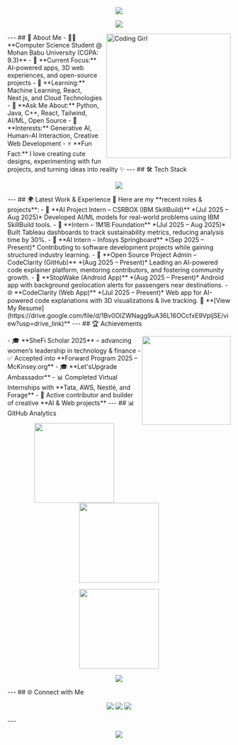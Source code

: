<!-- Banner --> <p align="center"> <img src="https://capsule-render.vercel.app/api?type=waving&color=FF69B4&height=200&section=header&text=Sushma%20Damacharla&fontSize=50&fontColor=fff&animation=twinkling&fontAlignY=35" /> </p> <!-- Intro Typing --> <p align="center"> <a href="https://github.com/Sushma-1706"> <img src="https://readme-typing-svg.herokuapp.com?size=25&color=FF69B4&center=true&vCenter=true&width=600&lines=Hi+%F0%9F%91%8B%2C+I'm+Sushma+Damacharla!;AI+%26+Web+Development+Enthusiast;Open+Source+Contributor;Creative+Coder+%26+Designer;Always+learning+new+things+✨" /> </a> </p> --- ## 🌟 About Me <img align="right" alt="Coding Girl" width="280" src="https://media.giphy.com/media/L1R1tvI9svkIWwpVYr/giphy.gif" /> - 👩‍💻 **Computer Science Student @ Mohan Babu University (CGPA: 9.3)** - 🔭 **Current Focus:** AI-powered apps, 3D web experiences, and open-source projects - 🌱 **Learning:** Machine Learning, React, Next.js, and Cloud Technologies - 💬 **Ask Me About:** Python, Java, C++, React, Tailwind, AI/ML, Open Source - 🎯 **Interests:** Generative AI, Human–AI Interaction, Creative Web Development - ⚡ **Fun Fact:** I love creating cute designs, experimenting with fun projects, and turning ideas into reality ✨ --- ## 🛠️ Tech Stack <p align="center"> <img src="https://skillicons.dev/icons?i=python,java,cpp,js,html,css,react,tailwind,fastapi,nodejs,docker,git,vercel,figma&theme=light" /> </p> --- ## 🌍 Latest Work & Experience 📌 Here are my **recent roles & projects**: - 💼 **AI Project Intern – CSRBOX (IBM SkillBuild)** *(Jul 2025 – Aug 2025)* Developed AI/ML models for real-world problems using IBM SkillBuild tools. - 💼 **Intern – 1M1B Foundation** *(Jul 2025 – Aug 2025)* Built Tableau dashboards to track sustainability metrics, reducing analysis time by 30%. - 💼 **AI Intern – Infosys Springboard** *(Sep 2025 – Present)* Contributing to software development projects while gaining structured industry learning. - 🚀 **Open Source Project Admin – CodeClarity (GitHub)** *(Aug 2025 – Present)* Leading an AI-powered code explainer platform, mentoring contributors, and fostering community growth. - 📱 **StopWake (Android App)** *(Aug 2025 – Present)* Android app with background geolocation alerts for passengers near destinations. - 🌐 **CodeClarity (Web App)** *(Jul 2025 – Present)* Web app for AI-powered code explanations with 3D visualizations & live tracking. 📄 **[View My Resume](https://drive.google.com/file/d/1Bv0OIZWNagg9uA36L16OCcfxE9VpljSE/view?usp=drive_link)** --- ## 🏆 Achievements <p align="center"> <img src="https://media.giphy.com/media/26Fxy3Iz1ari8oytO/giphy.gif" width="200" align="right"/> </p> - 🎓 **SheFi Scholar 2025** – advancing women’s leadership in technology & finance - ✅ Accepted into **Forward Program 2025 – McKinsey.org** - 🎓 **Let'sUpgrade Ambassador** - 📊 Completed Virtual Internships with **Tata, AWS, Nestlé, and Forage** - 🌸 Active contributor and builder of creative **AI & Web projects** --- ## 📊 GitHub Analytics <p align="center"> <img src="https://github-readme-stats.vercel.app/api?username=Sushma-1706&show_icons=true&theme=radical" height="180" /> <img src="https://github-readme-stats.vercel.app/api/top-langs/?username=Sushma-1706&layout=compact&theme=radical" height="180" /> </p> <p align="center"> <img src="https://streak-stats.demolab.com?user=Sushma-1706&theme=radical&hide_border=true" height="180" /> </p> <p align="center"> <img src="https://github-profile-trophy.vercel.app/?username=Sushma-1706&theme=radical&no-frame=true&row=1&column=6" /> </p> --- ## 🌐 Connect with Me <p align="center"> <a href="mailto:damacharlasushma@gmail.com"><img src="https://img.shields.io/badge/Email-D14836?style=for-the-badge&logo=gmail&logoColor=white"/></a> <a href="https://www.linkedin.com/in/sushma-damacharla"><img src="https://img.shields.io/badge/LinkedIn-0A66C2?style=for-the-badge&logo=linkedin&logoColor=white"/></a> <a href="https://sushma-1706.github.io"><img src="https://img.shields.io/badge/Portfolio-FF69B4?style=for-the-badge&logo=vercel&logoColor=white"/></a> </p> --- <!-- Footer --> <p align="center"> <img src="https://capsule-render.vercel.app/api?type=waving&color=FF69B4&height=120&section=footer"/> </p>
